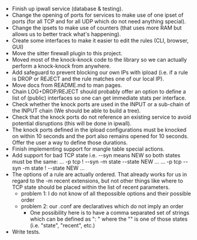 
* Finish up ipwall service (database & testing).
* Change the opening of ports for services to make use of one ipset of ports (for all TCP and for all UDP which do not need anything special).
* Change the ipsets to make use of counters (that uses more RAM but allows us to better track what's happening).
* Create some interfaces to make it easier to edit the rules (CLI, browser, GUI)
* Move the sitter firewall plugin to this project.
* Moved most of the knock-knock code to the library so we can actually perform a knock-knock from anywhere.
* Add safeguard to prevent blocking our own IPs with ipload (i.e. if a rule is DROP or REJECT and the rule matches one of our local IP).
* Move docs from README.md to man pages.
* Chain LOG+DROP/REJECT should probably offer an option to define a list of (public) interfaces so one can get immediate stats per interface.
* Check whether the knock ports are used in the INPUT or a sub-chain of the INPUT chain (We should be able to build a tree).
* Check that the knock ports do not reference an existing service to avoid potential disruptions (this will be done in ipwall).
* The knock ports defined in the ipload configurations must be knocked on within 10 seconds and the port also remains opened for 10 seconds. Offer the user a way to define those durations.
* Finish implementing support for mangle table special actions.
* Add support for bad TCP state i.e. --syn means NEW so both states must be the same:
      ... -p tcp ! --syn -m state --state NEW ...
      ... -p tcp --syn -m state ! --state NEW ...
* The options of a rule are actually ordered. That already works for us in regard to the -m recent extensions, but not other things like where to TCP state should be placed within the list of recent parameters.
  - problem 1: I do not know of all thepossible options and their possible order
  - problem 2: our .conf are declaratives which do not imply an order
    * One possibility here is to have a comma separated set of strings which
      can be defined as "<type>: <parameters>" where the "<type>" is one of
      those states (i.e. "state", "recent", etc.)
* Write tests.

